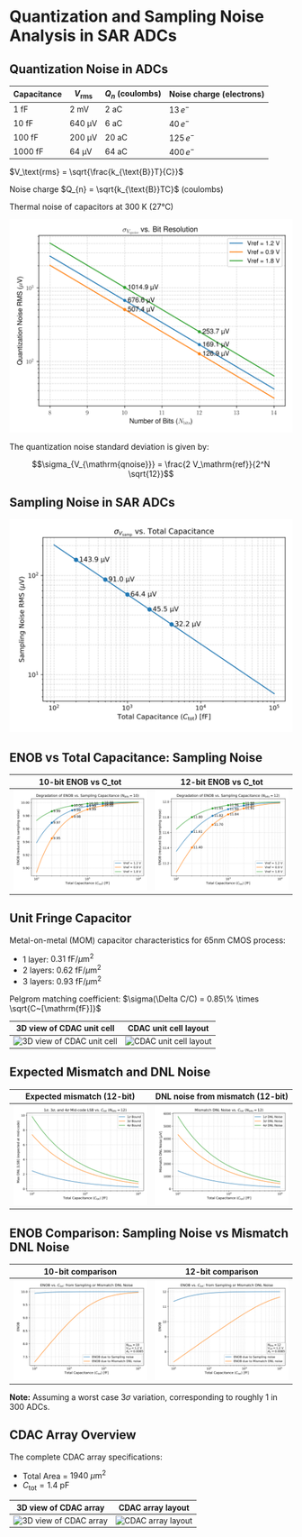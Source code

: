 # Quantization and Sampling Noise Analysis in SAR ADCs

## Quantization Noise in ADCs

| Capacitance | $V_\text{rms}$ | $Q_{n}$ (coulombs) | Noise charge (electrons) |
|-------------|----------------|--------------------|--------------------------|
| 1 fF        | 2 mV           | 2 aC               | $13\,e^{-}$              |
| 10 fF       | 640 μV         | 6 aC               | $40\,e^{-}$              |
| 100 fF      | 200 μV         | 20 aC              | $125\,e^{-}$             |
| 1000 fF     | 64 μV          | 64 aC              | $400\,e^{-}$             |


$V_\text{rms} = \sqrt{\frac{k_{\text{B}}T}{C}}$

Noise charge $Q_{n} = \sqrt{k_{\text{B}}TC}$ (coulombs)

Thermal noise of capacitors at 300 K (27°C)

![Quantization noise characteristics in ADCs](images/qnoise.svg)

The quantization noise standard deviation is given by:

$$\sigma_{V_{\mathrm{qnoise}}} = \frac{2 V_\mathrm{ref}}{2^N \sqrt{12}}$$

## Sampling Noise in SAR ADCs

![Sampling noise analysis in SAR ADCs](images/sampnoise.svg)

## ENOB vs Total Capacitance: Sampling Noise

| 10-bit ENOB vs C_tot | 12-bit ENOB vs C_tot |
|----------------------|----------------------|
| ![10-bit ENOB vs C_tot](images/enob_vs_Ctot_10bit.svg) | ![12-bit ENOB vs C_tot](images/enob_vs_Ctot_12bit.svg) |

## Unit Fringe Capacitor

Metal-on-metal (MOM) capacitor characteristics for 65nm CMOS process:

- 1 layer: $0.31~\mathrm{fF}/\mu\mathrm{m}^2$
- 2 layers: $0.62~\mathrm{fF}/\mu\mathrm{m}^2$
- 3 layers: $0.93~\mathrm{fF}/\mu\mathrm{m}^2$

Pelgrom matching coefficient: $\sigma(\Delta C/C) = 0.85\% \times \sqrt{C~[\mathrm{fF}]}$

| 3D view of CDAC unit cell | CDAC unit cell layout |
|---------------------------|----------------------|
| ![3D view of CDAC unit cell](./images/cdac_unit_cell_3d.png) | ![CDAC unit cell layout](./images/cdac_unit_cell.png) |

## Expected Mismatch and DNL Noise

| Expected mismatch (12-bit) | DNL noise from mismatch (12-bit) |
|---------------------------|----------------------------------|
| ![Expected mismatch (12-bit)](images/expected_mismatch_12bit.svg) | ![DNL noise from mismatch (12-bit)](images/mismatch_dnl_noise_12bit.svg) |

## ENOB Comparison: Sampling Noise vs Mismatch DNL Noise

| 10-bit comparison | 12-bit comparison |
|-------------------|-------------------|
| ![10-bit comparison](images/enob_vs_Ctot_10bit_compare.svg) | ![12-bit comparison](images/enob_vs_Ctot_12bit_compare.svg) |

**Note:** Assuming a worst case $3\sigma$ variation, corresponding to roughly 1 in 300 ADCs.

## CDAC Array Overview

The complete CDAC array specifications:

- Total Area = $1940~\mu\mathrm{m}^2$
- $C_\mathrm{tot} = 1.4~\mathrm{pF}$

| 3D view of CDAC array | CDAC array layout |
|----------------------|-------------------|
| ![3D view of CDAC array](./images/cdac_array_3d.png) | ![CDAC array layout](./images/cdac_array.png) |